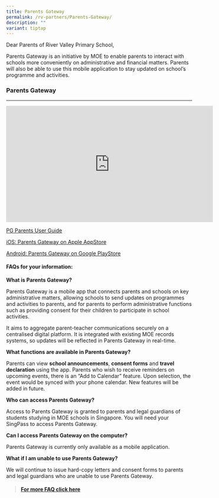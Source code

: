 ```yaml
---
title: Parents Gateway
permalink: /rv-partners/Parents-Gateway/
description: ""
variant: tiptap
---
```

<p>Dear Parents of River Valley Primary School,</p><p>Parents Gateway is an initiative by MOE to enable parents to interact with schools more conveniently on administrative and financial matters. Parents will also be able to use this mobile application to stay updated on school’s programme and activities.</p><h3><strong>Parents Gateway</strong></h3><hr><div class="iframe-wrapper"><iframe height="315" width="560" allowfullscreen="true" frameborder="0" src="https://www.youtube.com/embed/PCM5o8jAncc"></iframe></div><p><a href="/files/RV%20Partners/Parents%20Gateway/PG-Parents-User-Guide.pdf" rel="noopener noreferrer nofollow" target="_blank">PG Parents User Guide</a></p><p><a href="https://apps.apple.com/sg/app/parents-gateway/id1267198708" rel="noopener noreferrer nofollow" target="_blank">iOS: Parents Gateway on Apple AppStore</a></p><p><a href="https://play.google.com/store/apps/details?id=com.moe.pgp" rel="noopener noreferrer nofollow" target="_blank">Android: Parents Gateway on Google PlayStore</a></p><h4><strong>FAQs for your information:</strong>&nbsp;</h4><p><strong>What is Parents Gateway?</strong></p><p>Parents Gateway is a mobile app that connects parents and schools on key administrative matters, allowing schools to send updates on programmes and activities to parents, and for parents to perform administrative functions such as providing consent for their children to participate in school activities.</p><p>It aims to aggregate parent-teacher communications securely on a centralised digital platform. It is integrated with existing MOE records systems, so updates will be reflected in Parents Gateway in real-time.</p><p><strong>What functions are available in Parents Gateway?</strong></p><p>Parents can view&nbsp;<strong>school announcements</strong>,&nbsp;<strong>consent forms</strong>&nbsp;and&nbsp;<strong>travel declaration</strong>&nbsp;using the app. Parents who wish to receive reminders on upcoming events, there is an “Add to Calendar” feature. Upon selection, the event would be synced with your phone calendar. New features will be added in future.</p><p><strong>Who can access Parents Gateway?</strong></p><p>Access to Parents Gateway is granted to parents and legal guardians of students studying in MOE schools in Singapore. You will need your SingPass to access Parents Gateway.</p><p><strong>Can I access Parents Gateway on the computer?</strong></p><p>Parents Gateway is currently only available as a mobile application.</p><p><strong>What if I am unable to use Parents Gateway?</strong></p><p>We will continue to issue hard-copy letters and consent forms to parents and legal guardians who are unable to use Parents Gateway.</p><blockquote><h4><a href="https://pg.moe.edu.sg/faq" rel="noopener noreferrer nofollow" target="_blank">For more FAQ click here</a></h4></blockquote><p></p>